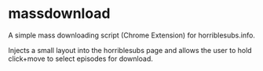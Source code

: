 # massdownload
A simple mass downloading script (Chrome Extension) for horriblesubs.info.

Injects a small layout into the horriblesubs page and allows the user to hold click+move to select episodes for download.
